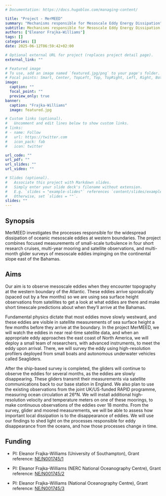 ```yaml
---
# Documentation: https://docs.hugoblox.com/managing-content/

title: "Project - MerMEED"
summary: "Mechanisms responsible for Mesoscale Eddy Energy Dissipation"
subtitle: Mechanisms responsible for Mesoscale Eddy Energy Dissipation
authors: ["Eleanor Frajka-Williams"]
tags: []
categories: []
date: 2025-06-12T06:59:42+02:00

# Optional external URL for project (replaces project detail page).
external_link: ""

# Featured image
# To use, add an image named `featured.jpg/png` to your page's folder.
# Focal points: Smart, Center, TopLeft, Top, TopRight, Left, Right, BottomLeft, Bottom, BottomRight.
image:
  caption: ""
  focal_point: ""
  preview_only: true
banner:
  caption: "Frajka-Williams"
  image: featured.jpg

# Custom links (optional).
#   Uncomment and edit lines below to show custom links.
# links:
# - name: Follow
#   url: https://twitter.com
#   icon_pack: fab
#   icon: twitter

url_code: ""
url_pdf: ""
url_slides: ""
url_video: ""

# Slides (optional).
#   Associate this project with Markdown slides.
#   Simply enter your slide deck's filename without extension.
#   E.g. `slides = "example-slides"` references `content/slides/example-slides.md`.
#   Otherwise, set `slides = ""`.
slides: ""
---
```


## Synopsis

MerMEED investigates the processes responsible for the widespread dissipation of oceanic mesoscale eddies at western boundaries. The project combines focused measurements of small-scale turbulence in four short research cruises, multi-year mooring and satellite observations, and multi-month glider surveys of mesoscale eddies impinging on the continental slope east of the Bahamas.


## Aims

Our aim is to observe mesoscale eddies when they encounter topography at the western boundary of the Atlantic. These eddies arrive sporadically (spaced out by a few months) so we are using sea surface height observations from satellites to get a look at what eddies are there and make short timescale predictions about when they’ll arrive at the Bahamas.

Fundamental physics dictate that most eddies move slowly westward, and these eddies are visible in satellite measurements of sea surface height a few months before they arrive at the boundary. In the project MerMEED, we will watch the eddies in near real-time satellite data, and when an appropriate eddy approaches the east coast of North America, we will deploy a small team of researchers, with advanced instruments, to meet the eddy upon arrival. There, we will survey the eddy using high-resolution profilers deployed from small boats and autonomous underwater vehicles called Seagliders.

After the ship-based survey is completed, the gliders will continue to observe the eddies for several months, as the eddies are slowly disappearing. These gliders transmit their measurements via satellite communications back to our base station in England. We also plan to use the existing observations from the joint UK/US-funded RAPID programme, measuring ocean circulation at 26°N. We will install additional high-resolution velocity and temperature meters on one of these moorings, to make continuous observations of the eddies over 18 months. From the survey, glider and moored measurements, we will be able to assess how important local dissipation is to the disappearance of eddies. We will use our findings to shed light on the processes responsible for eddy disappearance from the oceans, and how those processes change in time.

## Funding

- PI: Eleanor Frajka-Williams (University of Southampton), Grant reference: [NE/N001745/1](http://gtr.ukri.org/projects?ref=NE%2FN001745%2F1)

- PI: Eleanor Frajka-Williams (NERC National Oceanography Centre), Grant reference: [NE/N001745/2](https://gtr.ukri.org/projects?ref=NE%2FN001745%2F2)

- PI: Eleanor Frajka-Williams (National Oceanography Centre), Grant reference: [NE/N001745/3](http://gtr.ukri.org/projects?ref=NE%2FN001745%2F3)